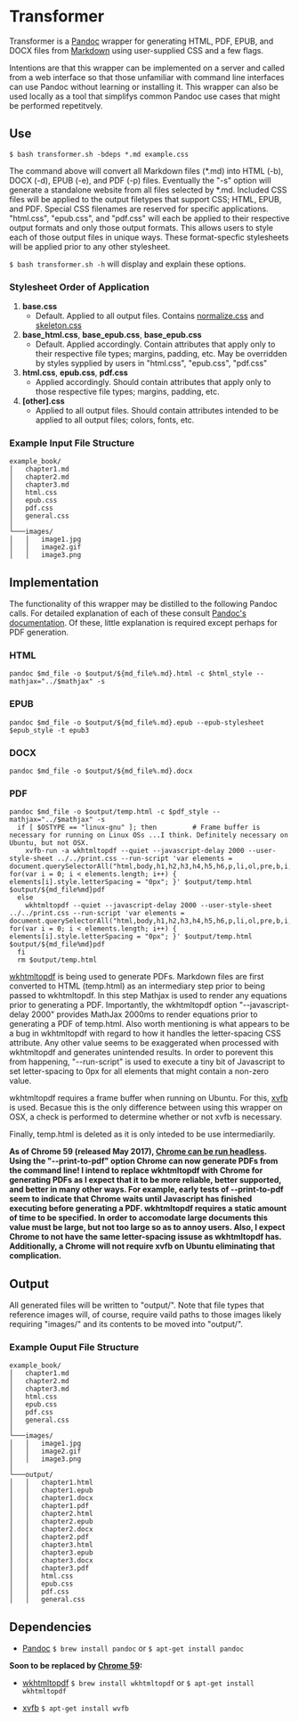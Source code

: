 # Transformer

Transformer is a [Pandoc](https://pandoc.org) wrapper for generating HTML, PDF, EPUB, and DOCX files from [Markdown](https://daringfireball.net/projects/markdown/syntax) using user-supplied CSS and a few flags. 

Intentions are that this wrapper can be implemented on a server and called from a web interface so that those unfamiliar with command line interfaces can use Pandoc without learning or installing it.  This wrapper can also be used locally as a tool that simplifys common Pandoc use cases that might be performed repetitvely. 

## Use

```
$ bash transformer.sh -bdeps *.md example.css  
```

The command above will convert all Markdown files (*.md) into HTML (-b), DOCX (-d), EPUB (-e), and PDF (-p) files. Eventually the "-s" option will generate a standalone website from all files selected by *.md.  Included CSS files will be applied to the output filetypes that support CSS; HTML, EPUB, and PDF. Special CSS filenames are reserved for specific applications. "html.css", "epub.css", and "pdf.css" will each be applied to their respective output formats and only those output formats. This allows users to style each of those output files in unique ways. These format-specfic stylesheets will be applied prior to any other stylesheet.

`$ bash transformer.sh -h` will display and explain these options.

### Stylesheet Order of Application

1. **base.css**
    - Default. Applied to all output files. Contains [normalize.css](https://github.com/dhg/Skeleton/blob/master/css/normalize.css) and [skeleton.css](https://github.com/dhg/Skeleton/blob/master/css/skeleton.css)
2. **base_html.css**, **base_epub.css**, **base_epub.css**
    - Default. Applied accordingly. Contain attributes that apply only to their respective file types; margins, padding, etc. May be overridden by styles sypplied by users in "html.css", "epub.css", "pdf.css"
3. **html.css**, **epub.css**, **pdf.css**
    - Applied accordingly. Should contain attributes that apply only to those respective file types; margins, padding, etc. 
4. **[other].css**
    - Applied to all output files. Should contain attributes intended to be applied to all output files; colors, fonts, etc.

### Example Input File Structure

```
example_book/
│   chapter1.md
│   chapter2.md
│   chapter3.md
│   html.css
│   epub.css
│   pdf.css
│   general.css
│
└───images/
│   │   image1.jpg
│   │   image2.gif
│   │   image3.png
```
## Implementation

The functionality of this wrapper may be distilled to the following Pandoc calls. For detailed explanation of each of these consult [Pandoc's documentation](http://pandoc.org/MANUAL.html). Of these, little explanation is required except perhaps for PDF generation. 

### HTML

```
pandoc $md_file -o $output/${md_file%.md}.html -c $html_style --mathjax="../$mathjax" -s
```

### EPUB

```
pandoc $md_file -o $output/${md_file%.md}.epub --epub-stylesheet $epub_style -t epub3
```

### DOCX

```
pandoc $md_file -o $output/${md_file%.md}.docx
```

### PDF

```
pandoc $md_file -o $output/temp.html -c $pdf_style --mathjax="../$mathjax" -s
  if [ $OSTYPE == "linux-gnu" ]; then         # Frame buffer is necessary for running on Linux OSs ...I think. Definitely necessary on Ubuntu, but not OSX.
    xvfb-run -a wkhtmltopdf --quiet --javascript-delay 2000 --user-style-sheet ../../print.css --run-script 'var elements = document.querySelectorAll("html,body,h1,h2,h3,h4,h5,h6,p,li,ol,pre,b,i,code,q,s"); for(var i = 0; i < elements.length; i++) { elements[i].style.letterSpacing = "0px"; }' $output/temp.html $output/${md_file%md}pdf
  else
    wkhtmltopdf --quiet --javascript-delay 2000 --user-style-sheet ../../print.css --run-script 'var elements = document.querySelectorAll("html,body,h1,h2,h3,h4,h5,h6,p,li,ol,pre,b,i,code,q,s"); for(var i = 0; i < elements.length; i++) { elements[i].style.letterSpacing = "0px"; }' $output/temp.html $output/${md_file%md}pdf
  fi
  rm $output/temp.html
```
[wkhtmltopdf](https://wkhtmltopdf.org/) is being used to generate PDFs. Markdown files are first converted to HTML (temp.html) as an intermediary step prior to being passed to wkhtmltopdf. In this step Mathjax is used to render any equations prior to generating a PDF. Importantly, the wkhtmltopdf option "--javascript-delay 2000" provides MathJax 2000ms to render equations prior to generating a PDF of temp.html. Also worth mentioning is what appears to be a bug in wkhtmltopdf with regard to how it handles the letter-spacing CSS attribute. Any other value seems to be exaggerated when processed with wkhtmltopdf and generates unintended results. In order to porevent this from happening, "--run-script" is used to execute a tiny bit of Javascript to set letter-spacing to 0px for all elements that might contain a non-zero value. 

wkhtmltopdf requires a frame buffer when running on Ubuntu. For this, [xvfb](https://www.x.org/archive/X11R7.7/doc/man/man1/Xvfb.1.xhtml) is used. Becasue this is the only difference between using this wrapper on OSX, a check is performed to determine whether or not xvfb is necessary.

Finally, temp.html is deleted as it is only inteded to be use intermediarily. 

**As of Chrome 59 (released May 2017), [Chrome can be run headless](https://developers.google.com/web/updates/2017/04/headless-chrome). Using the "--print-to-pdf" option Chrome can now generate PDFs from the command line! I intend to replace wkhtmltopdf with Chrome for generating PDFs as I expect that it to be more reliable, better supported, and better in many other ways. For example, early tests of --print-to-pdf seem to indicate that Chrome waits until Javascript has finished executing before generating a PDF. wkhtmltopdf requires a static amount of time to be specified. In order to accomodate large documents this value must be large, but not too large so as to annoy users. Also, I expect Chrome to not have the same letter-spacing issuse as wkhtmltopdf has. Additionally, a Chrome will not require xvfb on Ubuntu eliminating that complication.**

## Output

All generated files will be written to "output/". Note that file types that reference images will, of course, require vaild paths to those images likely requiring "images/" and its contents to be moved into "output/".

### Example Ouput File Structure

```
example_book/
│   chapter1.md
│   chapter2.md
│   chapter3.md
│   html.css
│   epub.css
│   pdf.css
│   general.css
│
└───images/
│   │   image1.jpg
│   │   image2.gif
│   │   image3.png
│
└───output/
│   │   chapter1.html
│   │   chapter1.epub
│   │   chapter1.docx
│   │   chapter1.pdf
│   │   chapter2.html
│   │   chapter2.epub
│   │   chapter2.docx
│   │   chapter2.pdf
│   │   chapter3.html
│   │   chapter3.epub
│   │   chapter3.docx
│   │   chapter3.pdf
│   │   html.css
│   │   epub.css
│   │   pdf.css
│   │   general.css
```

## Dependencies

- [Pandoc](https://pandoc.org) `$ brew install pandoc` or `$ apt-get install pandoc`

**Soon to be replaced by [Chrome 59](https://developers.google.com/web/updates/2017/04/headless-chrome):**

- [wkhtmltopdf](https://wkhtmltopdf.org/) `$ brew install wkhtmltopdf` or `$ apt-get install wkhtmltopdf`

- [xvfb](https://www.x.org/archive/X11R7.7/doc/man/man1/Xvfb.1.xhtml) `$ apt-get install wvfb`
